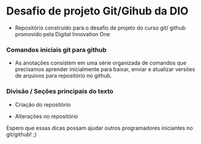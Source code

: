 # Desafio de projeto Git/Gihub da DIO 



- Repositório construído para o desafio de projeto do curso git/ github promovido pela Digital Innovation One 


### Comandos iniciais git para github  

 - As anotações consistem em uma série organizada de comandos que precisamos aprender inicialmente para baixar, enviar  e atualizar versões de arquivos para  repositório no github. 

 ### Divisão / Seções principais do texto

 - Criação do repositório 

 - Alterações no repositório  
 


Espero que essas dicas possam ajudar outros programadores iniciantes no git/github! ;)
